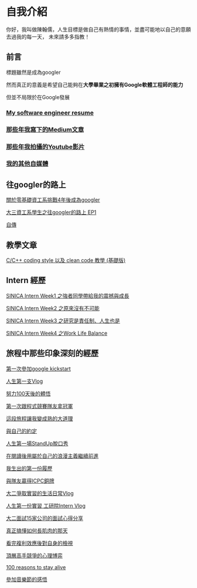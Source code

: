 # 自我介紹
你好，我叫做陳翰儒，人生目標是做自己有熱情的事情，並盡可能地以自己的意願去過我的每一天，
未來請多多指教！
## 前言
標題雖然是成為googler

然而真正的意義是希望自己能夠在**大學畢業之初擁有Google軟體工程師的能力**

但並不局限於在Google發展

<!-- ### [Blog](https://future-outlier.github.io/blog/) -->
### [My software engineer resume](https://future-outlier.github.io/CV/ERIC_CHEN_CV.pdf)
### [那些年我寫下的Medium文章](https://future-outlier.medium.com/)
### [那些年我拍攝的Youtube影片](https://www.youtube.com/channel/UCOwyfb8QhvvXQpoQLJpmEKQ)
### [我的其他自媒體](https://linktr.ee/future_outlier)
<!-- <p float="left">
  <img src="https://user-images.githubusercontent.com/76461262/174946417-ddb30a20-4772-4748-ab6f-f1e2b1d7637b.jpg" width="250">
</p> -->



## 往googler的路上
[關於零基礎資工系挑戰4年後成為googler](https://slashie-person-and-googler.medium.com/%E9%9B%B6%E5%9F%BA%E7%A4%8E%E8%B3%87%E5%B7%A5%E7%B3%BB%E5%AD%B8%E7%94%9F%E5%9C%A8%E6%88%90%E7%82%BAgoogle%E5%B7%A5%E7%A8%8B%E5%B8%AB%E4%B9%8B%E8%B7%AF-af5d71300d82)

[大三資工系學生之往googler的路上 EP1](https://youtu.be/MuF5Au3KXA8)

[自傳](https://medium.com/p/cf04fcded908)
## 教學文章
[C/C++ coding style 以及 clean code 教學 (基礎版)](https://future-outlier.medium.com/c-c-coding-style-以及-clean-code-教學-by-synology-rd-intern-a169decef2d0)

## Intern 經歷

[SINICA Intern Week1 之強者同學帶給我的震撼與成長](https://slashie-person-and-googler.medium.com/sinica-week-1-%E4%B9%8B%E5%BC%B7%E8%80%85%E5%90%8C%E5%AD%B8%E5%B8%B6%E7%B5%A6%E6%88%91%E7%9A%84%E9%9C%87%E6%92%BC%E8%88%87%E6%88%90%E9%95%B7-a387a04c1c93)

[SINICA Intern Week2 之原來沒有不可能](https://slashie-person-and-googler.medium.com/sinica-intern-week2-%E4%B9%8B%E5%8E%9F%E4%BE%86%E6%B2%92%E6%9C%89%E4%B8%8D%E5%8F%AF%E8%83%BD-ca6f132f5252)

[SINICA Intern Week3 之研究是責任制、人生也是](https://slashie-person-and-googler.medium.com/sinica-intern-week3-%E4%B9%8B%E7%A0%94%E7%A9%B6%E6%98%AF%E8%B2%AC%E4%BB%BB%E5%88%B6-%E4%BA%BA%E7%94%9F%E4%B9%9F%E6%98%AF-ed8a800c0bb7)

[SINICA Intern Week4 之Work Life Balance](https://slashie-person-and-googler.medium.com/sinica-intern-week4%E4%B9%8Bwork-life-balance-fd76b1a88757)

## 旅程中那些印象深刻的經歷

[第一次參加google kickstart](https://slashie-person-and-googler.medium.com/%E5%BE%80googler%E7%9A%84%E8%B7%AF%E4%B8%8Aday45-760e3d4ee197)

[人生第一支Vlog](https://slashie-person-and-googler.medium.com/%E5%BE%80googler%E7%9A%84%E8%B7%AF%E4%B8%8Aday78-faf65bd6f801)

[努力100天後的體悟](https://slashie-person-and-googler.medium.com/%E5%BE%80googler%E7%9A%84%E8%B7%AF%E4%B8%8Aday100-9dd212dca228)

[第一次跟程式競賽隊友拿冠軍](https://slashie-person-and-googler.medium.com/%E5%BE%80googler%E7%9A%84%E8%B7%AF%E4%B8%8Aday121-a348c6ac4005)

[這段旅程讓我變成熟的大道理](https://slashie-person-and-googler.medium.com/%E5%BE%80googler%E7%9A%84%E8%B7%AF%E4%B8%8Aday200-ba5bf3fd6252)

[與自己的約定](https://slashie-person-and-googler.medium.com/the-journey-to-be-googler-day215-a43050bc1018)

[人生第一場StandUp脫口秀](https://slashie-person-and-googler.medium.com/the-journey-to-be-googler-day244-2e4858082cbc)

[在閱讀後用屬於自己的浪漫主義繼續前進](https://slashie-person-and-googler.medium.com/the-journey-to-be-googler-day267-c8a787c086bc)

[我生出的第一份履歷](https://slashie-person-and-googler.medium.com/the-journey-to-be-googler-day271-a141b5fe5544)

[與隊友贏得ICPC銅牌](https://slashie-person-and-googler.medium.com/the-journey-to-be-googler-day294-b124e464adec)

[大二爭取實習的生活日常Vlog](https://slashie-person-and-googler.medium.com/the-journey-to-be-googler-day296-39925ae9bb02)

[人生第一份實習 工研院Intern Vlog](https://slashie-person-and-googler.medium.com/the-journey-to-be-googler-day363-fc0a18d9a906)

[大二面試15家公司的面試心得分享](https://slashie-person-and-googler.medium.com/%E5%BE%80googler%E7%9A%84%E8%B7%AF%E4%B8%8Aday474-9a121e610cf6)

[真正搞懂如何長肌肉的那天](https://slashie-person-and-googler.medium.com/%E5%BE%80googler%E7%9A%84%E8%B7%AF%E4%B8%8Aday482-46c818b28960)

[看完複利效應後對自身的檢視](https://slashie-person-and-googler.medium.com/%E5%BE%80googler%E7%9A%84%E8%B7%AF%E4%B8%8Aday483-74ca970cbfd6)

[頂層高手競爭的心理博弈](https://future-outlier.medium.com/%E5%BE%80googler%E7%9A%84%E8%B7%AF%E4%B8%8Aday715-e68b6591dfba)

[100 reasons to stay alive](https://future-outlier.medium.com/%E5%BE%80outlier%E7%9A%84%E8%B7%AF%E4%B8%8Aday1192-5b18980053de)

[參加音樂節的感悟](https://medium.com/@future-outlier/往outlier的路上day1200-7b8ba1638d44)

